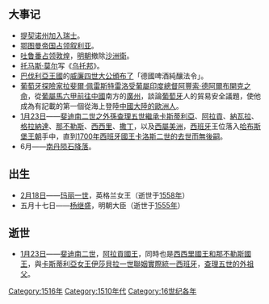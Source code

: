 ## 大事记

  - [提契诺州加入](https://zh.wikipedia.org/wiki/提契諾州 "wikilink")[瑞士](https://zh.wikipedia.org/wiki/瑞士 "wikilink")。
  - [鄂图曼帝国占领](../Page/奥斯曼帝国.md "wikilink")[叙利亚](../Page/叙利亚.md "wikilink")。
  - [吐鲁番占领](https://zh.wikipedia.org/wiki/吐鲁番 "wikilink")[敦煌](../Page/敦煌市.md "wikilink")，[明朝](../Page/明朝.md "wikilink")撤除[沙洲衛](https://zh.wikipedia.org/wiki/沙洲衛 "wikilink")。
  - [托马斯·莫尔](../Page/托马斯·莫尔.md "wikilink")写《[乌托邦](../Page/乌托邦.md "wikilink")》。
  - [巴伐利亞王國](../Page/巴伐利亞王國.md "wikilink")的[威廉四世大公頒布了](https://zh.wikipedia.org/wiki/威廉四世_\(巴伐利亞\) "wikilink")「德國啤酒純釀法令」。
  - [葡萄牙](../Page/葡萄牙.md "wikilink")[探險家](https://zh.wikipedia.org/wiki/探險家 "wikilink")[拉斐爾·佩雷斯特雷洛受](https://zh.wikipedia.org/wiki/拉斐爾·佩雷斯特雷洛 "wikilink")[葡屬印度](../Page/葡屬印度.md "wikilink")[總督](https://zh.wikipedia.org/wiki/總督 "wikilink")[阿豐索·德阿爾布開克之命](https://zh.wikipedia.org/wiki/阿豐索·德阿爾布開克 "wikilink")，從[葡屬馬六甲前往](https://zh.wikipedia.org/wiki/麻六甲 "wikilink")[中國](../Page/中國.md "wikilink")南方的[廣州](https://zh.wikipedia.org/wiki/廣州 "wikilink")，談論[葡萄牙](../Page/葡萄牙.md "wikilink")人的貿易安全議題，使他成為有記載的第一個從海上登陸[中國大陸的歐洲人](https://zh.wikipedia.org/wiki/中國大陸 "wikilink")。
  - [1月23日](../Page/1月23日.md "wikilink")——[斐迪南二世之外孫](../Page/费尔南多二世_\(阿拉贡\).md "wikilink")[查理五世繼承](../Page/查理五世_\(神圣罗马帝国\).md "wikilink")[卡斯蒂利亞](../Page/卡斯蒂利亞王權.md "wikilink")、[阿拉貢](../Page/阿拉贡王国.md "wikilink")、[納瓦拉](../Page/納瓦拉王國.md "wikilink")、[格拉納達](../Page/格拉納達王國.md "wikilink")、[那不勒斯](../Page/那不勒斯王国.md "wikilink")、[西西里](../Page/西西里王國.md "wikilink")、[撒丁](../Page/薩丁尼亞王國.md "wikilink")，以及[西屬美洲](../Page/西班牙美洲殖民地.md "wikilink")，[西班牙](../Page/西班牙.md "wikilink")王位落入[哈布斯堡王朝](../Page/哈布斯堡王朝.md "wikilink")手中，直到[1700年](../Page/1700年.md "wikilink")[西班牙國王](../Page/西班牙君主.md "wikilink")[卡洛斯二世的去世而無後嗣](../Page/卡洛斯二世_\(西班牙\).md "wikilink")。
  - 6月——[南丹陨石降落](../Page/南丹隕石.md "wikilink")。

## 出生

  - [2月18日](../Page/2月18日.md "wikilink")——[玛丽一世](../Page/玛丽一世_\(英格兰\).md "wikilink")，英格兰女王（逝世于[1558年](https://zh.wikipedia.org/wiki/1558年 "wikilink")）
  - 五月十七日——[杨继盛](../Page/楊繼盛.md "wikilink")，明朝大臣（逝世于[1555年](https://zh.wikipedia.org/wiki/1555年 "wikilink")）

## 逝世

  - [1月23日](../Page/1月23日.md "wikilink")——[斐迪南二世](../Page/费尔南多二世_\(阿拉贡\).md "wikilink")，[阿拉貢國王](../Page/阿拉贡王国.md "wikilink")，同時也是[西西里國王和](../Page/西西里王國.md "wikilink")[那不勒斯國王](../Page/那不勒斯王国.md "wikilink")，與[卡斯蒂利亞女王](../Page/卡斯蒂利亞王權.md "wikilink")[伊莎貝拉一世聯姻實際統一](https://zh.wikipedia.org/wiki/伊莎貝拉一世 "wikilink")[西班牙](../Page/西班牙.md "wikilink")，[查理五世的外祖父](../Page/查理五世_\(神圣罗马帝国\).md "wikilink")。

[Category:1516年](https://zh.wikipedia.org/wiki/Category:1516年 "wikilink") [Category:1510年代](https://zh.wikipedia.org/wiki/Category:1510年代 "wikilink") [Category:16世纪各年](https://zh.wikipedia.org/wiki/Category:16世纪各年 "wikilink")